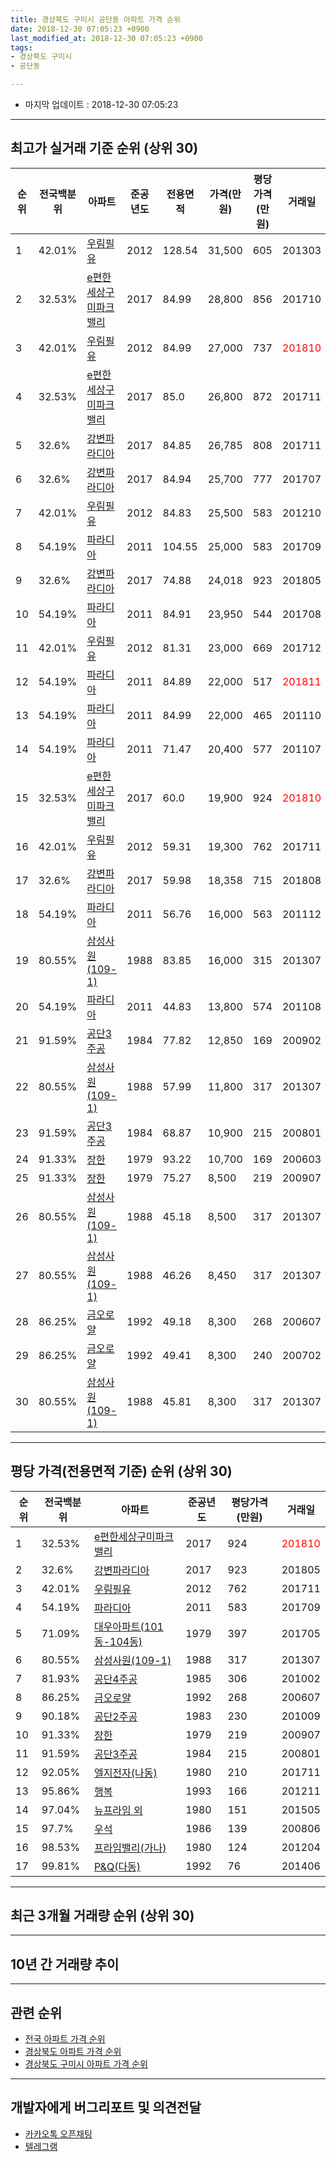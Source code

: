 ```yaml
---
title: 경상북도 구미시 공단동 아파트 가격 순위
date: 2018-12-30 07:05:23 +0900
last_modified_at: 2018-12-30 07:05:23 +0900
tags:
- 경상북도 구미시
- 공단동

---
```


* 마지막 업데이트 : 2018-12-30 07:05:23

---

## 최고가 실거래 기준 순위 (상위 30)


|순위|전국백분위|아파트|준공년도|전용면적|가격(만원)|평당가격(만원)|거래일|
|---|---|---|---|---|---|---|---|
|1|42.01%|[우림필유](https://search.naver.com/search.naver?query=%EA%B2%BD%EC%83%81%EB%B6%81%EB%8F%84+%EA%B5%AC%EB%AF%B8%EC%8B%9C+%EA%B3%B5%EB%8B%A8%EB%8F%99+%EC%9A%B0%EB%A6%BC%ED%95%84%EC%9C%A0)|2012|128.54|31,500|605|201303|
|2|32.53%|[e편한세상구미파크밸리](https://search.naver.com/search.naver?query=%EA%B2%BD%EC%83%81%EB%B6%81%EB%8F%84+%EA%B5%AC%EB%AF%B8%EC%8B%9C+%EA%B3%B5%EB%8B%A8%EB%8F%99+e%ED%8E%B8%ED%95%9C%EC%84%B8%EC%83%81%EA%B5%AC%EB%AF%B8%ED%8C%8C%ED%81%AC%EB%B0%B8%EB%A6%AC)|2017|84.99|28,800|856|201710|
|3|42.01%|[우림필유](https://search.naver.com/search.naver?query=%EA%B2%BD%EC%83%81%EB%B6%81%EB%8F%84+%EA%B5%AC%EB%AF%B8%EC%8B%9C+%EA%B3%B5%EB%8B%A8%EB%8F%99+%EC%9A%B0%EB%A6%BC%ED%95%84%EC%9C%A0)|2012|84.99|27,000|737|<span style="color:red">201810</span>|
|4|32.53%|[e편한세상구미파크밸리](https://search.naver.com/search.naver?query=%EA%B2%BD%EC%83%81%EB%B6%81%EB%8F%84+%EA%B5%AC%EB%AF%B8%EC%8B%9C+%EA%B3%B5%EB%8B%A8%EB%8F%99+e%ED%8E%B8%ED%95%9C%EC%84%B8%EC%83%81%EA%B5%AC%EB%AF%B8%ED%8C%8C%ED%81%AC%EB%B0%B8%EB%A6%AC)|2017|85.0|26,800|872|201711|
|5|32.6%|[강변파라디아](https://search.naver.com/search.naver?query=%EA%B2%BD%EC%83%81%EB%B6%81%EB%8F%84+%EA%B5%AC%EB%AF%B8%EC%8B%9C+%EA%B3%B5%EB%8B%A8%EB%8F%99+%EA%B0%95%EB%B3%80%ED%8C%8C%EB%9D%BC%EB%94%94%EC%95%84)|2017|84.85|26,785|808|201711|
|6|32.6%|[강변파라디아](https://search.naver.com/search.naver?query=%EA%B2%BD%EC%83%81%EB%B6%81%EB%8F%84+%EA%B5%AC%EB%AF%B8%EC%8B%9C+%EA%B3%B5%EB%8B%A8%EB%8F%99+%EA%B0%95%EB%B3%80%ED%8C%8C%EB%9D%BC%EB%94%94%EC%95%84)|2017|84.94|25,700|777|201707|
|7|42.01%|[우림필유](https://search.naver.com/search.naver?query=%EA%B2%BD%EC%83%81%EB%B6%81%EB%8F%84+%EA%B5%AC%EB%AF%B8%EC%8B%9C+%EA%B3%B5%EB%8B%A8%EB%8F%99+%EC%9A%B0%EB%A6%BC%ED%95%84%EC%9C%A0)|2012|84.83|25,500|583|201210|
|8|54.19%|[파라디아](https://search.naver.com/search.naver?query=%EA%B2%BD%EC%83%81%EB%B6%81%EB%8F%84+%EA%B5%AC%EB%AF%B8%EC%8B%9C+%EA%B3%B5%EB%8B%A8%EB%8F%99+%ED%8C%8C%EB%9D%BC%EB%94%94%EC%95%84)|2011|104.55|25,000|583|201709|
|9|32.6%|[강변파라디아](https://search.naver.com/search.naver?query=%EA%B2%BD%EC%83%81%EB%B6%81%EB%8F%84+%EA%B5%AC%EB%AF%B8%EC%8B%9C+%EA%B3%B5%EB%8B%A8%EB%8F%99+%EA%B0%95%EB%B3%80%ED%8C%8C%EB%9D%BC%EB%94%94%EC%95%84)|2017|74.88|24,018|923|201805|
|10|54.19%|[파라디아](https://search.naver.com/search.naver?query=%EA%B2%BD%EC%83%81%EB%B6%81%EB%8F%84+%EA%B5%AC%EB%AF%B8%EC%8B%9C+%EA%B3%B5%EB%8B%A8%EB%8F%99+%ED%8C%8C%EB%9D%BC%EB%94%94%EC%95%84)|2011|84.91|23,950|544|201708|
|11|42.01%|[우림필유](https://search.naver.com/search.naver?query=%EA%B2%BD%EC%83%81%EB%B6%81%EB%8F%84+%EA%B5%AC%EB%AF%B8%EC%8B%9C+%EA%B3%B5%EB%8B%A8%EB%8F%99+%EC%9A%B0%EB%A6%BC%ED%95%84%EC%9C%A0)|2012|81.31|23,000|669|201712|
|12|54.19%|[파라디아](https://search.naver.com/search.naver?query=%EA%B2%BD%EC%83%81%EB%B6%81%EB%8F%84+%EA%B5%AC%EB%AF%B8%EC%8B%9C+%EA%B3%B5%EB%8B%A8%EB%8F%99+%ED%8C%8C%EB%9D%BC%EB%94%94%EC%95%84)|2011|84.89|22,000|517|<span style="color:red">201811</span>|
|13|54.19%|[파라디아](https://search.naver.com/search.naver?query=%EA%B2%BD%EC%83%81%EB%B6%81%EB%8F%84+%EA%B5%AC%EB%AF%B8%EC%8B%9C+%EA%B3%B5%EB%8B%A8%EB%8F%99+%ED%8C%8C%EB%9D%BC%EB%94%94%EC%95%84)|2011|84.99|22,000|465|201110|
|14|54.19%|[파라디아](https://search.naver.com/search.naver?query=%EA%B2%BD%EC%83%81%EB%B6%81%EB%8F%84+%EA%B5%AC%EB%AF%B8%EC%8B%9C+%EA%B3%B5%EB%8B%A8%EB%8F%99+%ED%8C%8C%EB%9D%BC%EB%94%94%EC%95%84)|2011|71.47|20,400|577|201107|
|15|32.53%|[e편한세상구미파크밸리](https://search.naver.com/search.naver?query=%EA%B2%BD%EC%83%81%EB%B6%81%EB%8F%84+%EA%B5%AC%EB%AF%B8%EC%8B%9C+%EA%B3%B5%EB%8B%A8%EB%8F%99+e%ED%8E%B8%ED%95%9C%EC%84%B8%EC%83%81%EA%B5%AC%EB%AF%B8%ED%8C%8C%ED%81%AC%EB%B0%B8%EB%A6%AC)|2017|60.0|19,900|924|<span style="color:red">201810</span>|
|16|42.01%|[우림필유](https://search.naver.com/search.naver?query=%EA%B2%BD%EC%83%81%EB%B6%81%EB%8F%84+%EA%B5%AC%EB%AF%B8%EC%8B%9C+%EA%B3%B5%EB%8B%A8%EB%8F%99+%EC%9A%B0%EB%A6%BC%ED%95%84%EC%9C%A0)|2012|59.31|19,300|762|201711|
|17|32.6%|[강변파라디아](https://search.naver.com/search.naver?query=%EA%B2%BD%EC%83%81%EB%B6%81%EB%8F%84+%EA%B5%AC%EB%AF%B8%EC%8B%9C+%EA%B3%B5%EB%8B%A8%EB%8F%99+%EA%B0%95%EB%B3%80%ED%8C%8C%EB%9D%BC%EB%94%94%EC%95%84)|2017|59.98|18,358|715|201808|
|18|54.19%|[파라디아](https://search.naver.com/search.naver?query=%EA%B2%BD%EC%83%81%EB%B6%81%EB%8F%84+%EA%B5%AC%EB%AF%B8%EC%8B%9C+%EA%B3%B5%EB%8B%A8%EB%8F%99+%ED%8C%8C%EB%9D%BC%EB%94%94%EC%95%84)|2011|56.76|16,000|563|201112|
|19|80.55%|[삼성사원(109-1)](https://search.naver.com/search.naver?query=%EA%B2%BD%EC%83%81%EB%B6%81%EB%8F%84+%EA%B5%AC%EB%AF%B8%EC%8B%9C+%EA%B3%B5%EB%8B%A8%EB%8F%99+%EC%82%BC%EC%84%B1%EC%82%AC%EC%9B%90%28109-1%29)|1988|83.85|16,000|315|201307|
|20|54.19%|[파라디아](https://search.naver.com/search.naver?query=%EA%B2%BD%EC%83%81%EB%B6%81%EB%8F%84+%EA%B5%AC%EB%AF%B8%EC%8B%9C+%EA%B3%B5%EB%8B%A8%EB%8F%99+%ED%8C%8C%EB%9D%BC%EB%94%94%EC%95%84)|2011|44.83|13,800|574|201108|
|21|91.59%|[공단3주공](https://search.naver.com/search.naver?query=%EA%B2%BD%EC%83%81%EB%B6%81%EB%8F%84+%EA%B5%AC%EB%AF%B8%EC%8B%9C+%EA%B3%B5%EB%8B%A8%EB%8F%99+%EA%B3%B5%EB%8B%A83%EC%A3%BC%EA%B3%B5)|1984|77.82|12,850|169|200902|
|22|80.55%|[삼성사원(109-1)](https://search.naver.com/search.naver?query=%EA%B2%BD%EC%83%81%EB%B6%81%EB%8F%84+%EA%B5%AC%EB%AF%B8%EC%8B%9C+%EA%B3%B5%EB%8B%A8%EB%8F%99+%EC%82%BC%EC%84%B1%EC%82%AC%EC%9B%90%28109-1%29)|1988|57.99|11,800|317|201307|
|23|91.59%|[공단3주공](https://search.naver.com/search.naver?query=%EA%B2%BD%EC%83%81%EB%B6%81%EB%8F%84+%EA%B5%AC%EB%AF%B8%EC%8B%9C+%EA%B3%B5%EB%8B%A8%EB%8F%99+%EA%B3%B5%EB%8B%A83%EC%A3%BC%EA%B3%B5)|1984|68.87|10,900|215|200801|
|24|91.33%|[장한](https://search.naver.com/search.naver?query=%EA%B2%BD%EC%83%81%EB%B6%81%EB%8F%84+%EA%B5%AC%EB%AF%B8%EC%8B%9C+%EA%B3%B5%EB%8B%A8%EB%8F%99+%EC%9E%A5%ED%95%9C)|1979|93.22|10,700|169|200603|
|25|91.33%|[장한](https://search.naver.com/search.naver?query=%EA%B2%BD%EC%83%81%EB%B6%81%EB%8F%84+%EA%B5%AC%EB%AF%B8%EC%8B%9C+%EA%B3%B5%EB%8B%A8%EB%8F%99+%EC%9E%A5%ED%95%9C)|1979|75.27|8,500|219|200907|
|26|80.55%|[삼성사원(109-1)](https://search.naver.com/search.naver?query=%EA%B2%BD%EC%83%81%EB%B6%81%EB%8F%84+%EA%B5%AC%EB%AF%B8%EC%8B%9C+%EA%B3%B5%EB%8B%A8%EB%8F%99+%EC%82%BC%EC%84%B1%EC%82%AC%EC%9B%90%28109-1%29)|1988|45.18|8,500|317|201307|
|27|80.55%|[삼성사원(109-1)](https://search.naver.com/search.naver?query=%EA%B2%BD%EC%83%81%EB%B6%81%EB%8F%84+%EA%B5%AC%EB%AF%B8%EC%8B%9C+%EA%B3%B5%EB%8B%A8%EB%8F%99+%EC%82%BC%EC%84%B1%EC%82%AC%EC%9B%90%28109-1%29)|1988|46.26|8,450|317|201307|
|28|86.25%|[금오로얄](https://search.naver.com/search.naver?query=%EA%B2%BD%EC%83%81%EB%B6%81%EB%8F%84+%EA%B5%AC%EB%AF%B8%EC%8B%9C+%EA%B3%B5%EB%8B%A8%EB%8F%99+%EA%B8%88%EC%98%A4%EB%A1%9C%EC%96%84)|1992|49.18|8,300|268|200607|
|29|86.25%|[금오로얄](https://search.naver.com/search.naver?query=%EA%B2%BD%EC%83%81%EB%B6%81%EB%8F%84+%EA%B5%AC%EB%AF%B8%EC%8B%9C+%EA%B3%B5%EB%8B%A8%EB%8F%99+%EA%B8%88%EC%98%A4%EB%A1%9C%EC%96%84)|1992|49.41|8,300|240|200702|
|30|80.55%|[삼성사원(109-1)](https://search.naver.com/search.naver?query=%EA%B2%BD%EC%83%81%EB%B6%81%EB%8F%84+%EA%B5%AC%EB%AF%B8%EC%8B%9C+%EA%B3%B5%EB%8B%A8%EB%8F%99+%EC%82%BC%EC%84%B1%EC%82%AC%EC%9B%90%28109-1%29)|1988|45.81|8,300|317|201307|


---

## 평당 가격(전용면적 기준) 순위 (상위 30)


|순위|전국백분위|아파트|준공년도|평당가격(만원)|거래일|
|---|---|---|---|---|---|
|1|32.53%|[e편한세상구미파크밸리](https://search.naver.com/search.naver?query=%EA%B2%BD%EC%83%81%EB%B6%81%EB%8F%84+%EA%B5%AC%EB%AF%B8%EC%8B%9C+%EA%B3%B5%EB%8B%A8%EB%8F%99+e%ED%8E%B8%ED%95%9C%EC%84%B8%EC%83%81%EA%B5%AC%EB%AF%B8%ED%8C%8C%ED%81%AC%EB%B0%B8%EB%A6%AC)|2017|924|<span style="color:red">201810</span>|
|2|32.6%|[강변파라디아](https://search.naver.com/search.naver?query=%EA%B2%BD%EC%83%81%EB%B6%81%EB%8F%84+%EA%B5%AC%EB%AF%B8%EC%8B%9C+%EA%B3%B5%EB%8B%A8%EB%8F%99+%EA%B0%95%EB%B3%80%ED%8C%8C%EB%9D%BC%EB%94%94%EC%95%84)|2017|923|201805|
|3|42.01%|[우림필유](https://search.naver.com/search.naver?query=%EA%B2%BD%EC%83%81%EB%B6%81%EB%8F%84+%EA%B5%AC%EB%AF%B8%EC%8B%9C+%EA%B3%B5%EB%8B%A8%EB%8F%99+%EC%9A%B0%EB%A6%BC%ED%95%84%EC%9C%A0)|2012|762|201711|
|4|54.19%|[파라디아](https://search.naver.com/search.naver?query=%EA%B2%BD%EC%83%81%EB%B6%81%EB%8F%84+%EA%B5%AC%EB%AF%B8%EC%8B%9C+%EA%B3%B5%EB%8B%A8%EB%8F%99+%ED%8C%8C%EB%9D%BC%EB%94%94%EC%95%84)|2011|583|201709|
|5|71.09%|[대우아파트(101동-104동)](https://search.naver.com/search.naver?query=%EA%B2%BD%EC%83%81%EB%B6%81%EB%8F%84+%EA%B5%AC%EB%AF%B8%EC%8B%9C+%EA%B3%B5%EB%8B%A8%EB%8F%99+%EB%8C%80%EC%9A%B0%EC%95%84%ED%8C%8C%ED%8A%B8%28101%EB%8F%99-104%EB%8F%99%29)|1979|397|201705|
|6|80.55%|[삼성사원(109-1)](https://search.naver.com/search.naver?query=%EA%B2%BD%EC%83%81%EB%B6%81%EB%8F%84+%EA%B5%AC%EB%AF%B8%EC%8B%9C+%EA%B3%B5%EB%8B%A8%EB%8F%99+%EC%82%BC%EC%84%B1%EC%82%AC%EC%9B%90%28109-1%29)|1988|317|201307|
|7|81.93%|[공단4주공](https://search.naver.com/search.naver?query=%EA%B2%BD%EC%83%81%EB%B6%81%EB%8F%84+%EA%B5%AC%EB%AF%B8%EC%8B%9C+%EA%B3%B5%EB%8B%A8%EB%8F%99+%EA%B3%B5%EB%8B%A84%EC%A3%BC%EA%B3%B5)|1985|306|201002|
|8|86.25%|[금오로얄](https://search.naver.com/search.naver?query=%EA%B2%BD%EC%83%81%EB%B6%81%EB%8F%84+%EA%B5%AC%EB%AF%B8%EC%8B%9C+%EA%B3%B5%EB%8B%A8%EB%8F%99+%EA%B8%88%EC%98%A4%EB%A1%9C%EC%96%84)|1992|268|200607|
|9|90.18%|[공단2주공](https://search.naver.com/search.naver?query=%EA%B2%BD%EC%83%81%EB%B6%81%EB%8F%84+%EA%B5%AC%EB%AF%B8%EC%8B%9C+%EA%B3%B5%EB%8B%A8%EB%8F%99+%EA%B3%B5%EB%8B%A82%EC%A3%BC%EA%B3%B5)|1983|230|201009|
|10|91.33%|[장한](https://search.naver.com/search.naver?query=%EA%B2%BD%EC%83%81%EB%B6%81%EB%8F%84+%EA%B5%AC%EB%AF%B8%EC%8B%9C+%EA%B3%B5%EB%8B%A8%EB%8F%99+%EC%9E%A5%ED%95%9C)|1979|219|200907|
|11|91.59%|[공단3주공](https://search.naver.com/search.naver?query=%EA%B2%BD%EC%83%81%EB%B6%81%EB%8F%84+%EA%B5%AC%EB%AF%B8%EC%8B%9C+%EA%B3%B5%EB%8B%A8%EB%8F%99+%EA%B3%B5%EB%8B%A83%EC%A3%BC%EA%B3%B5)|1984|215|200801|
|12|92.05%|[엘지전자(나동)](https://search.naver.com/search.naver?query=%EA%B2%BD%EC%83%81%EB%B6%81%EB%8F%84+%EA%B5%AC%EB%AF%B8%EC%8B%9C+%EA%B3%B5%EB%8B%A8%EB%8F%99+%EC%97%98%EC%A7%80%EC%A0%84%EC%9E%90%28%EB%82%98%EB%8F%99%29)|1980|210|201711|
|13|95.86%|[행복](https://search.naver.com/search.naver?query=%EA%B2%BD%EC%83%81%EB%B6%81%EB%8F%84+%EA%B5%AC%EB%AF%B8%EC%8B%9C+%EA%B3%B5%EB%8B%A8%EB%8F%99+%ED%96%89%EB%B3%B5)|1993|166|201211|
|14|97.04%|[뉴프라임 외](https://search.naver.com/search.naver?query=%EA%B2%BD%EC%83%81%EB%B6%81%EB%8F%84+%EA%B5%AC%EB%AF%B8%EC%8B%9C+%EA%B3%B5%EB%8B%A8%EB%8F%99+%EB%89%B4%ED%94%84%EB%9D%BC%EC%9E%84+%EC%99%B8)|1980|151|201505|
|15|97.7%|[우석](https://search.naver.com/search.naver?query=%EA%B2%BD%EC%83%81%EB%B6%81%EB%8F%84+%EA%B5%AC%EB%AF%B8%EC%8B%9C+%EA%B3%B5%EB%8B%A8%EB%8F%99+%EC%9A%B0%EC%84%9D)|1986|139|200806|
|16|98.53%|[프라임밸리(가나)](https://search.naver.com/search.naver?query=%EA%B2%BD%EC%83%81%EB%B6%81%EB%8F%84+%EA%B5%AC%EB%AF%B8%EC%8B%9C+%EA%B3%B5%EB%8B%A8%EB%8F%99+%ED%94%84%EB%9D%BC%EC%9E%84%EB%B0%B8%EB%A6%AC%28%EA%B0%80%EB%82%98%29)|1980|124|201204|
|17|99.81%|[P&Q(다동)](https://search.naver.com/search.naver?query=%EA%B2%BD%EC%83%81%EB%B6%81%EB%8F%84+%EA%B5%AC%EB%AF%B8%EC%8B%9C+%EA%B3%B5%EB%8B%A8%EB%8F%99+P%26Q%28%EB%8B%A4%EB%8F%99%29)|1992|76|201406|


---

## 최근 3개월 거래량 순위 (상위 30)


<div style="width:100%;">
    <canvas id="deal_count_ranking" height="250"></canvas>
</div>


<script>
new Chart(document.getElementById("deal_count_ranking"), {
    type: 'horizontalBar',
    data: {
        labels: ['파라디아', '우림필유', '공단4주공', 'e편한세상구미파크밸리', '공단3주공', '행복', '강변파라디아'],
        datasets: [{
            label: '실거래 수',
            data: [11, 7, 4, 3, 2, 1, 1],
            borderColor: "rgba(255, 0, 128, 1)",
            backgroundColor: "rgba(255, 0, 128, 0.5)",
            fill: false,
        }]
    },
    options: {
        responsive: true,
        title: {
            display: true,
            text: '최근 3개월 거래량 순위'
        },
        tooltips: {
            mode: 'index',
            intersect: false,
            callbacks: {
                title: function(tooltipItems, data) {
                    return "실거래 수:";
                },
                label: function(tooltipItem, data) {
                    return data.labels[tooltipItem.index] + ": " + tooltipItem.xLabel;
                }
            }
        },
        hover: {
            mode: 'nearest',
            intersect: true
        },
        scales: {
            xAxes: [{
                display: true,
                scaleLabel: {
                    display: true,
                    labelString: '실거래 수'
                },
                ticks: {
                    suggestedMin: 0,
                }
            }],
            yAxes: [{
                display: true,
                ticks: {
                    autoSkip: false,
                    callback: function(value, index, values) {
                        if (value.length > 15)
                            return value.substr(0, 13) + "...";
                        else
                            return value;
                    }
                },
                scaleLabel: {
                    display: false,
                }
            }]
        }
    }
});

</script>


---

## 10년 간 거래량 추이


<div style="width:100%;">
    <canvas id="deal_progress" height="250"></canvas>
</div>

<script>
new Chart(document.getElementById("deal_progress"), {
    type: 'line',
    data: {
        labels: ['200812','200901','200902','200903','200904','200905','200906','200907','200908','200909','200910','200911','200912','201001','201002','201003','201004','201005','201006','201007','201008','201009','201010','201011','201012','201101','201102','201103','201104','201105','201106','201107','201108','201109','201110','201111','201112','201201','201202','201203','201204','201205','201206','201207','201208','201209','201210','201211','201212','201301','201302','201303','201304','201305','201306','201307','201308','201309','201310','201311','201312','201401','201402','201403','201404','201405','201406','201407','201408','201409','201410','201411','201412','201501','201502','201503','201504','201505','201506','201507','201508','201509','201510','201511','201512','201601','201602','201603','201604','201605','201606','201607','201608','201609','201610','201611','201612','201701','201702','201703','201704','201705','201706','201707','201708','201709','201710','201711','201712','201801','201802','201803','201804','201805','201806','201807','201808','201809','201810','201811','201812'],
        datasets: [{
            label: '실거래 수',
            pointRadius: 1,
            data: [2, 3, 5, 4, 4, 5, 7, 6, 0, 4, 5, 3, 3, 3, 2, 4, 4, 9, 1, 1, 7, 8, 5, 8, 7, 9, 4, 14, 11, 16, 16, 23, 29, 54, 46, 32, 40, 25, 34, 56, 60, 46, 43, 27, 22, 23, 40, 36, 32, 24, 28, 45, 60, 57, 53, 76, 40, 33, 48, 32, 33, 37, 46, 36, 28, 16, 34, 30, 37, 49, 27, 36, 34, 37, 29, 27, 32, 27, 18, 30, 37, 18, 31, 24, 20, 13, 17, 26, 15, 19, 30, 24, 17, 14, 26, 10, 11, 11, 12, 11, 7, 20, 17, 21, 25, 16, 32, 35, 22, 27, 28, 29, 28, 20, 13, 19, 17, 15, 17, 8, 4],
            borderColor: "rgba(255, 201, 14, 1)",
            backgroundColor: "rgba(255, 201, 14, 0.5)",
            fill: true,
        }]
    },
    options: {
        responsive: true,
        title: {
            display: true,
            text: '10년간 거래량 추이'
        },
        tooltips: {
            mode: 'index',
            intersect: false,
        },
        hover: {
            mode: 'nearest',
            intersect: true
        },
        scales: {
            xAxes: [{
                display: true,
                scaleLabel: {
                    display: true,
                    labelString: '년/월'
                }
            }],
            yAxes: [{
                display: true,
                ticks: {
                    suggestedMin: 0,
                },
                scaleLabel: {
                    display: true,
                    labelString: '실거래 수'
                }
            }]
        }
    }
});

</script>


---

## 관련 순위

- [전국 아파트 가격 순위](https://inasie.github.io/apt-ranking/전국)
- [경상북도 아파트 가격 순위](https://inasie.github.io/apt-ranking/경상북도)
- [경상북도 구미시 아파트 가격 순위](https://inasie.github.io/apt-ranking/경상북도-구미시)


---

## 개발자에게 버그리포트 및 의견전달

- [카카오톡 오픈채팅](https://open.kakao.com/o/gLJUAP4)
- [텔레그램](https://t.me/inasie)

